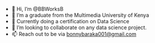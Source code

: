 - 👋 Hi, I’m @BBWorksB
- 👀 I’m a graduate from the Multimedia University of Kenya
- 🌱 Currently doing a certification on Data Science
- 💞️ I’m looking to collaborate on any data science project.
- 📫 Reach out to be via bonnybaraka001@gmail.com

<!---
BBWorksB/BBWorksB is a ✨ special ✨ repository because its `README.md` (this file) appears on your GitHub profile.
You can click the Preview link to take a look at your changes.
--->
